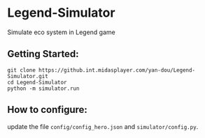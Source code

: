 # Legend-Simulator
Simulate eco system in Legend game

## Getting Started:
```
git clone https://github.int.midasplayer.com/yan-dou/Legend-Simulator.git
cd Legend-Simulator
python -m simulator.run
```

## How to configure:
update the file `config/config_hero.json` and `simulator/config.py`.


